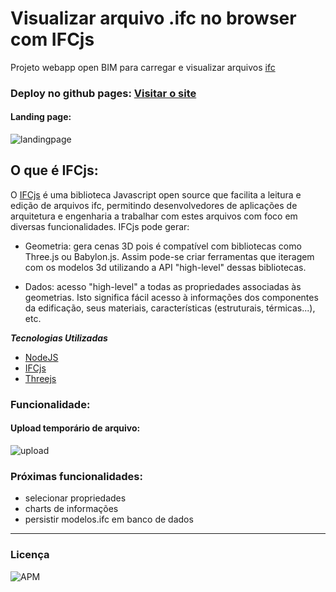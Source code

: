 # Visualizar arquivo .ifc no browser com IFCjs
Projeto webapp open BIM para carregar e visualizar arquivos [ifc](https://en.wikipedia.org/wiki/Industry_Foundation_Classes)

### Deploy no github pages: [Visitar o site](https://rebecapessoa.github.io/projetoifcweb/)

#### Landing page:
![landingpage](https://user-images.githubusercontent.com/4651221/120132669-28014780-c1a1-11eb-852f-61b6e2768509.gif)


## O que é IFCjs:

O [IFCjs](https://github.com/agviegas/web-ifc-viewer) é uma biblioteca Javascript open source que facilita a leitura e edição de arquivos ifc, permitindo desenvolvedores de aplicações de arquitetura e engenharia a trabalhar com estes arquivos com foco em diversas funcionalidades.
IFCjs pode gerar:

* Geometria: gera cenas 3D pois é  compatível com bibliotecas como Three.js ou Babylon.js. Assim pode-se criar ferramentas que iteragem com os modelos 3d utilizando a API "high-level" dessas bibliotecas.

* Dados: acesso "high-level" a todas as propriedades associadas às geometrias. Isto significa fácil acesso à informações dos componentes da edificação, seus materiais, características (estruturais, térmicas...), etc.


 ***Tecnologias Utilizadas***

* [NodeJS](https://nodejs.org/en/)
* [IFCjs](https://agviegas.github.io/ifcjs-docs/#/)
* [Threejs](https://threejs.org/)

### Funcionalidade: 

#### Upload temporário de arquivo:
![upload](https://user-images.githubusercontent.com/4651221/120133503-b3c7a380-c1a2-11eb-9f6c-39ca9377bf99.gif)

### Próximas funcionalidades:

* selecionar propriedades
* charts de informações 
* persistir modelos.ifc em banco de dados

---


### Licença

<img alt="APM" src="https://img.shields.io/apm/l/vim-mode">
